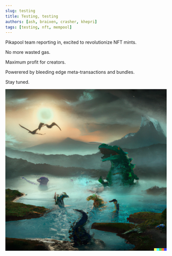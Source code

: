 ```yaml
---
slug: testing
title: Testing, testing
authors: [ash, braixen, crasher, khepri]
tags: [testing, nft, mempool]
---
```


Pikapool team reporting in, excited to revolutionize NFT mints.

No more wasted gas.

Maximum profit for creators.

Powerered by bleeding edge meta-transactions and bundles.

Stay tuned.

![Pikapool Lake](./lake.png)
